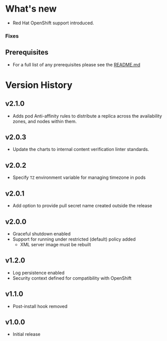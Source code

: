 # What's new

* Red Hat OpenShift support introduced.

### Fixes

## Prerequisites

* For a full list of any prerequisites please see the [README.md](README.md)

# Version History

## v2.1.0

* Adds pod Anti-affinity rules to distribute a replica across the availability zones, and nodes within them.

## v2.0.3

* Update the charts to internal content verification linter standards.

## v2.0.2

* Specify `TZ` environment variable for managing timezone in pods

## v2.0.1

* Add option to provide pull secret name created outside the release

## v2.0.0

* Graceful shutdown enabled
* Support for running under restricted (default) policy added
  * XML server image must be rebuilt

## v1.2.0

* Log persistence enabled
* Security context defined for compatibility with OpenShift

## v1.1.0

* Post-install hook removed

## v1.0.0

* Initial release
